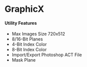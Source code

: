 # GraphicX
<h4>Utility Features</h4>
<ul>
  <li>Max Images Size 720x512</li>
  <li>8/16-Bit Planes</li>
  <li>4-Bit Index Color</li>
  <li>8-Bit Index Color</li>
  <li>Import/Export Photoshop ACT File</li>
  <li>Mask Plane</li>
</ul
